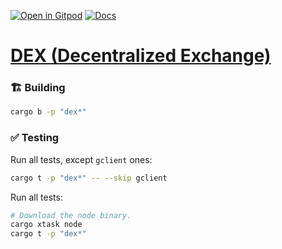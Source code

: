 [![Open in Gitpod](https://img.shields.io/badge/Open_in-Gitpod-white?logo=gitpod)](https://gitpod.io/#FOLDER=dex/https://github.com/gear-foundation/dapps)
[![Docs](https://img.shields.io/github/actions/workflow/status/gear-foundation/dapps/contracts.yml?logo=rust&label=docs)](https://dapps.gear.rs/dex_io)

# [DEX (Decentralized Exchange)](https://wiki.gear-tech.io/docs/examples/dex)

### 🏗️ Building

```sh
cargo b -p "dex*"
```

### ✅ Testing

Run all tests, except `gclient` ones:
```sh
cargo t -p "dex*" -- --skip gclient
```

Run all tests:
```sh
# Download the node binary.
cargo xtask node
cargo t -p "dex*"
```

